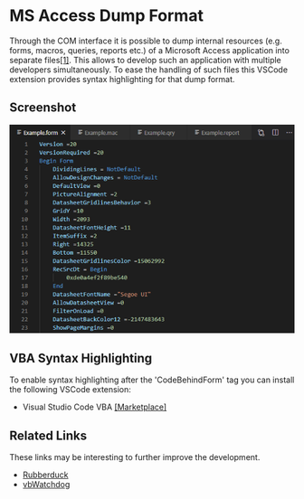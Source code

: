 # MS Access Dump Format

Through the COM interface it is possible to dump internal resources (e.g. forms, macros, queries, reports etc.) of a Microsoft Access application into separate files[[1]](https://stackoverflow.com/questions/187506/how-do-you-use-version-control-with-access-development).
This allows to develop such an application with multiple developers simultaneously.
To ease the handling of such files this VSCode extension provides syntax highlighting for that dump format.

Screenshot
----------
![Screenshot](./images/screenshot.png)

VBA Syntax Highlighting
-----------------------

To enable syntax highlighting after the 'CodeBehindForm' tag you can install the following VSCode extension:
- Visual Studio Code VBA [[Marketplace]](https://marketplace.visualstudio.com/items?itemName=aferri.avb)

Related Links
-------------

These links may be interesting to further improve the development.

- [Rubberduck](https://rubberduckvba.com/)
- [vbWatchdog](https://www.everythingaccess.com/vbwatchdog.asp)
